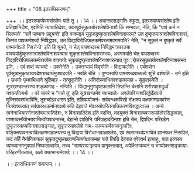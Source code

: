 +++
title = "08 इतराधिकरणम्"

+++
।। इतरस्याप्येवमसंश्लेषः पाते तु ।। 14 ।। अवान्तरसङ्गतिः स्फुटा, इतरस्याप्यसंश्लेष इति प्रतिज्ञानिर्देशः, एवमिति न्यायातिदेशः, उवरपूर्वसुकृतयोरश्लेषविनाशौ किं सम्भवतः, नेति, किं "पापं कर्म न श्लिष्यते' "सर्वे पाष्मानः प्रदूयन्ते' इति वाक्यद्वयं सुकृतदुष्कृताश्लेषविनाशपरम्? उत दुष्कृतमात्राश्लेषविनाशपरं, किमत्र पापकर्मशब्दो निषिद्धपरः, उत विद्याविरोधिफलकर्मपरतामवगमयति? नेति, "न सुकृतं न दुष्कृतं सर्वे पाष्मानोऽतो निवर्त्तन्ते' इति हि श्रूयते, न चेत् पापशब्दस्य निषिद्धमात्रपरतया वाक्ययोर्दुष्कृतमात्राश्लेषविनाशपत्वान्न सुकृताश्लेषविनाशसम्भवः, अवगमयति चेत् पापशब्दस्य विद्याविरोधिफलकर्मपरत्वेन वाक्ययोः सुकृतदुष्कृताश्लेषविनाशपरत्वात् पूवर्ोत्तरसुकृतयोरश्लेषविनाशसंभव इति, । एवं शब्दं व्याचष्टे - उक्त्तेनेति । उक्त्तन्यायं विवृणोति - विद्याफलेति । एवंशब्देन पूर्वसूत्रानुकृष्टव्यपदेशशब्दार्थमुपपादयति - भवति चेति । पुण्यस्यपि पाष्मशब्दवाच्यत्वे श्रुतिं दर्शयति - उभे इति । उभयोः पृथगभिधाने श्रुतिमाह - तत्सुकृतेति । अतिदोस्याधिकाशङ्कामाह - सुकृतस्येति । सूत्रखण्डान्तरस्य शङ्कामाह - नन्विति । विद्यानुगुणदृष्टफलानि तिष्ठन्ति चेत्तानि शरीरपातादूर्ध्वं नश्यन्तीत्यर्थः । परे चापरे च "पाते तु' इति सूत्रखण्डमेवं व्याचक्षते- अश्लेपविनाशसिद्धेर्देहपाते मुक्त्तिरवश्यंभाविनि, तुशब्दोऽवधारण इति, तन्निष्प्रयोजनं- सर्वबन्धकविरहे मोक्षस्य वक्ष्यमाणप्रकारेण निःसंशयत्वात् सर्वप्रारब्धकर्मानपक्षये सति देहपाते मोक्षस्योपरितनाधिकरणविरुद्धत्वाच्च । अन्ये त्वनेनाधिकरणेनाश्लेषमात्रातिदेशः, न विनाशातिदेश इति वदन्ति, तदयुक्त्तं विनाशाश्रवणरूपहेतोरसिद्धत्वात्, पाष्शब्दस्यैवोभयवाचित्वोपपादनाच्च, देहान्ते ज्ञातिभिः परिग्राहादविनाश इति चेन्न, द्विषद्भिः परिग्रहेण दुष्कृतस्याप्यविनाशप्रसङ्गात्, सुकृतस्याश्लेषो नाम- काम्यकर्मरुच्यनुत्पत्तिः, षङ्क्त्तिपावनत्वादिलक्षणमाहात्म्यस्य तु विद्यया विरोधाभावान्नाश्लेषः, एवं स्वसामर्थ्यप्रभावितं ज्ञानफलं निरूपितं, कदं तर्हि नैयोगिकफलं सुकृतदुष्कृतप्रहाणमित्यपेक्षायामाह पाते त्विति देहपात एवेत्यर्थ इत्याहुः, पात इत्यस्य व्याख्यानमनुपपन्नं निष्फलत्वादेव, तच्च "साम्पराय'इत्यत्र प्रागुक्त्तत्वात्, अपेक्षिताकथनं च भाष्योक्त्तशङ्कायाः परिहरणीयत्वात्, अतो यथाभाप्यमेवार्थः ।। 14 ।।

।। इतराधिकरणं समाप्तम् ।।


